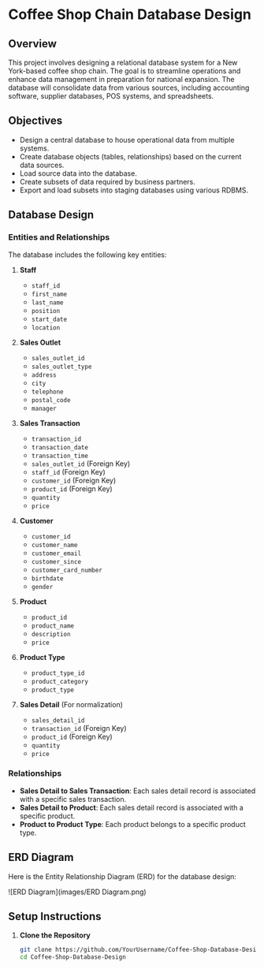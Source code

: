 # Coffee Shop Chain Database Design

## Overview

This project involves designing a relational database system for a New York-based coffee shop chain. The goal is to streamline operations and enhance data management in preparation for national expansion. The database will consolidate data from various sources, including accounting software, supplier databases, POS systems, and spreadsheets.

## Objectives

- Design a central database to house operational data from multiple systems.
- Create database objects (tables, relationships) based on the current data sources.
- Load source data into the database.
- Create subsets of data required by business partners.
- Export and load subsets into staging databases using various RDBMS.

## Database Design

### Entities and Relationships

The database includes the following key entities:

1. **Staff**
   - `staff_id`
   - `first_name`
   - `last_name`
   - `position`
   - `start_date`
   - `location`

2. **Sales Outlet**
   - `sales_outlet_id`
   - `sales_outlet_type`
   - `address`
   - `city`
   - `telephone`
   - `postal_code`
   - `manager`

3. **Sales Transaction**
   - `transaction_id`
   - `transaction_date`
   - `transaction_time`
   - `sales_outlet_id` (Foreign Key)
   - `staff_id` (Foreign Key)
   - `customer_id` (Foreign Key)
   - `product_id` (Foreign Key)
   - `quantity`
   - `price`

4. **Customer**
   - `customer_id`
   - `customer_name`
   - `customer_email`
   - `customer_since`
   - `customer_card_number`
   - `birthdate`
   - `gender`

5. **Product**
   - `product_id`
   - `product_name`
   - `description`
   - `price`

6. **Product Type**
   - `product_type_id`
   - `product_category`
   - `product_type`

7. **Sales Detail** (For normalization)
   - `sales_detail_id`
   - `transaction_id` (Foreign Key)
   - `product_id` (Foreign Key)
   - `quantity`
   - `price`

### Relationships

- **Sales Detail to Sales Transaction**: Each sales detail record is associated with a specific sales transaction.
- **Sales Detail to Product**: Each sales detail record is associated with a specific product.
- **Product to Product Type**: Each product belongs to a specific product type.

## ERD Diagram

Here is the Entity Relationship Diagram (ERD) for the database design:

![ERD Diagram](images/ERD Diagram.png)

## Setup Instructions

1. **Clone the Repository**

   ```bash
   git clone https://github.com/YourUsername/Coffee-Shop-Database-Design.git
   cd Coffee-Shop-Database-Design
